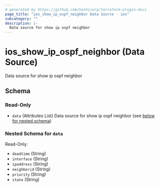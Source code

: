 ```yaml
---
# generated by https://github.com/hashicorp/terraform-plugin-docs
page_title: "ios_show_ip_ospf_neighbor Data Source - ios"
subcategory: ""
description: |-
  Data source for show ip ospf neighbor
---
```


# ios_show_ip_ospf_neighbor (Data Source)

Data source for show ip ospf neighbor



<!-- schema generated by tfplugindocs -->
## Schema

### Read-Only

- `data` (Attributes List) Data source for show ip ospf neighbor (see [below for nested schema](#nestedatt--data))

<a id="nestedatt--data"></a>
### Nested Schema for `data`

Read-Only:

- `deadtime` (String)
- `interface` (String)
- `ipaddress` (String)
- `neighborid` (String)
- `priority` (String)
- `state` (String)
